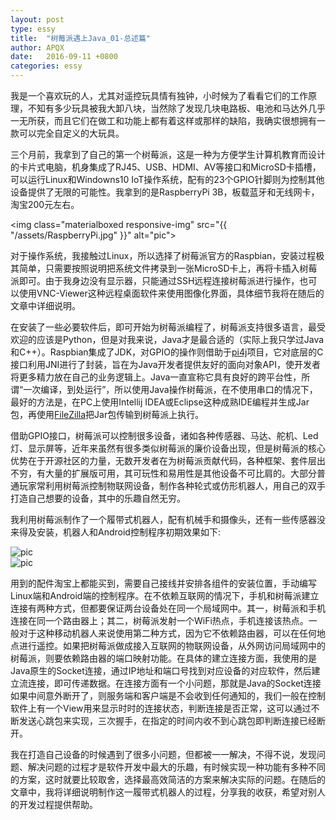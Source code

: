 ```yaml
---
layout: post
type: essy
title:  "树莓派遇上Java_01-总述篇"
author: APQX
date:   2016-09-11 +0800
categories: essy
---
```


我是一个喜欢玩的人，尤其对遥控玩具情有独钟，小时候为了看看它们的工作原理，不知有多少玩具被我大卸八块，当然除了发现几块电路板、电池和马达外几乎一无所获，而且它们在做工和功能上都有着这样或那样的缺陷，我确实很想拥有一款可以完全自定义的大玩具。

三个月前，我拿到了自己的第一个树莓派，这是一种为方便学生计算机教育而设计的卡片式电脑，机身集成了RJ45、USB、HDMI、AV等接口和MicroSD卡插槽，可以运行Linux和Windowns10 IoT操作系统，配有的23个GPIO针脚则为控制其他设备提供了无限的可能性。我拿到的是RaspberryPi 3B，板载蓝牙和无线网卡，淘宝200元左右。

<img class="materialboxed responsive-img" src="{{ "/assets/RaspberryPi.jpg" }}" alt="pic">

对于操作系统，我接触过Linux，所以选择了树莓派官方的Raspbian，安装过程极其简单，只需要按照说明把系统文件拷录到一张MicroSD卡上，再将卡插入树莓派即可。由于我身边没有显示器，只能通过SSH远程连接树莓派进行操作，也可以使用VNC-Viewer这种远程桌面软件来使用图像化界面，具体细节我将在随后的文章中详细说明。

在安装了一些必要软件后，即可开始为树莓派编程了，树莓派支持很多语言，最受欢迎的应该是Python，但是对我来说，Java才是最合适的（实际上我只学过Java和C++）。Raspbian集成了JDK，对GPIO的操作则借助于[pi4j](http://pi4j.com/)项目，它对底层的C接口利用JNI进行了封装，旨在为Java开发者提供友好的面向对象API，使开发者将更多精力放在自己的业务逻辑上。Java一直宣称它具有良好的跨平台性，所谓“一次编译，到处运行”，所以使用Java操作树莓派，在不使用串口的情况下，最好的方法是，在PC上使用Intellij IDEA或Eclipse这种成熟IDE编程并生成Jar包，再使用[FileZilla](https://filezilla-project.org/)把Jar包传输到树莓派上执行。

借助GPIO接口，树莓派可以控制很多设备，诸如各种传感器、马达、舵机、Led灯、显示屏等，近年来虽然有很多类似树莓派的廉价设备出现，但是树莓派的核心优势在于开源社区的力量，无数开发者在为树莓派贡献代码，各种框架、套件层出不穷，有大量的扩展版可用，其可玩性和易用性是其他设备不可比肩的。大部分普通玩家常利用树莓派控制物联网设备，制作各种轮式或仿形机器人，用自己的双手打造自己想要的设备，其中的乐趣自然无穷。

我利用树莓派制作了一个履带式机器人，配有机械手和摄像头，还有一些传感器没来得及安装，机器人和Android控制程序初期效果如下:

<div class="row">
    <div class="col s8">
        <img class="materialboxed responsive-img" src="{{ "/assets/piRobot_01.jpg" }}" alt="pic">
    </div>
    <div class="col s4">
        <img class="materialboxed responsive-img" src="{{ "/assets/piController.png" }}" alt="pic">
    </div>
</div>

用到的配件淘宝上都能买到，需要自己接线并安排各组件的安装位置，手动编写Linux端和Android端的控制程序。在不依赖互联网的情况下，手机和树莓派建立连接有两种方式，但都要保证两台设备处在同一个局域网中。其一，树莓派和手机连接在同一个路由器上；其二，树莓派发射一个WiFi热点，手机连接该热点。一般对于这种移动机器人来说使用第二种方式，因为它不依赖路由器，可以在任何地点进行遥控。如果把树莓派做成接入互联网的物联网设备，从外网访问局域网中的树莓派，则要依赖路由器的端口映射功能。在具体的建立连接方面，我使用的是Java原生的Socket连接，通过IP地址和端口号找到对应设备的对应软件，然后建立流连接，即可传递数据。在连接方面有一个小问题，那就是Java的Socket连接如果中间意外断开了，则服务端和客户端是不会收到任何通知的，我们一般在控制软件上有一个View用来显示时时的连接状态，判断连接是否正常，这可以通过不断发送心跳包来实现，三次握手，在指定的时间内收不到心跳包即判断连接已经断开。

我在打造自己设备的时候遇到了很多小问题，但都被一一解决，不得不说，发现问题、解决问题的过程才是软件开发中最大的乐趣，有时候实现一种功能有多种不同的方案，这时就要比较取舍，选择最高效简洁的方案来解决实际的问题。在随后的文章中，我将详细说明制作这一履带式机器人的过程，分享我的收获，希望对别人的开发过程提供帮助。